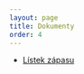```yaml
---
layout: page
title: Dokumenty
order: 4
---
```


* [Lístek zápasu](https://docs.google.com/document/d/1NWDK0uSCFDCTYmMwbi4YQwh_KIHw0oTM-dR2yxj7Vkc/edit?usp=sharing)
